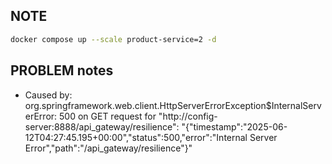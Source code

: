 ## NOTE


```bash 
docker compose up --scale product-service=2 -d
```


## PROBLEM notes 

* Caused by: org.springframework.web.client.HttpServerErrorException$InternalServerError: 500  on GET request for "http://config-server:8888/api_gateway/resilience": "{"timestamp":"2025-06-12T04:27:45.195+00:00","status":500,"error":"Internal Server Error","path":"/api_gateway/resilience"}"

